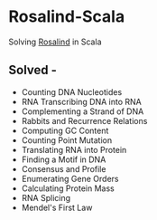 Rosalind-Scala
==============

Solving [Rosalind](http://rosalind.info/) in Scala

Solved -
---
* Counting DNA Nucleotides
* RNA	Transcribing DNA into RNA	
* Complementing a Strand of DNA
* Rabbits and Recurrence Relations
* Computing GC Content
* Counting Point Mutation
* Translating RNA into Protein
* Finding a Motif in DNA	
* Consensus and Profile
* Enumerating Gene Orders
* Calculating Protein Mass
* RNA Splicing
* Mendel's First Law
